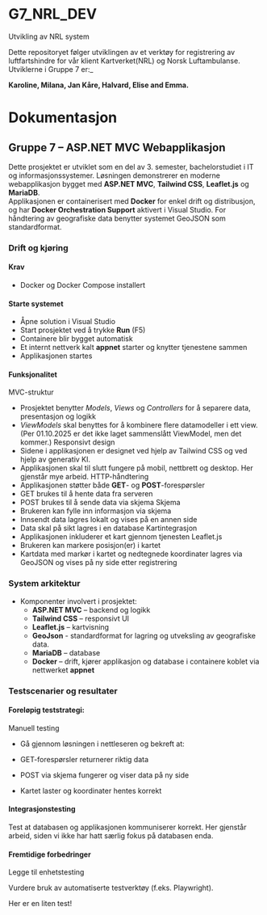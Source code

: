# G7_NRL_DEV
Utvikling av NRL system

Dette repositoryet følger utviklingen av et verktøy for registrering av luftfartshindre for vår klient Kartverket(NRL) og Norsk Luftambulanse. Utviklerne i Gruppe 7 er:_ 

**Karoline, Milana, Jan Kåre, Halvard, Elise and Emma.**


# Dokumentasjon
## Gruppe 7 – ASP.NET MVC Webapplikasjon

Dette prosjektet er utviklet som en del av 3. semester, bachelorstudiet i IT og informasjonssystemer. Løsningen demonstrerer en moderne webapplikasjon bygget med **ASP.NET MVC**, **Tailwind CSS**, **Leaflet.js** og **MariaDB**.  
Applikasjonen er containerisert med **Docker** for enkel drift og distribusjon, og har **Docker Orchestration Support** aktivert i Visual Studio. For håndtering av geografiske data benytter systemet GeoJSON som standardformat.

### Drift og kjøring

#### Krav
-   Docker og Docker Compose installert

#### Starte systemet
-   Åpne solution i Visual Studio
-   Start prosjektet ved å trykke **Run** (F5)
-   Containere blir bygget automatisk 
-   Et internt nettverk kalt **appnet** starter og knytter tjenestene sammen
-   Applikasjonen startes

#### Funksjonalitet
MVC-struktur
-    Prosjektet benytter *Models*, *Views* og *Controllers* for å separere data, presentasjon og logikk 
-    *ViewModels* skal benyttes for å kombinere flere datamodeller i ett view. (Per 01.10.2025 er det ikke laget sammenslått ViewModel, men det kommer.)
Responsivt design
-   Sidene i applikasjonen er designet ved hjelp av Tailwind CSS og ved hjelp av generativ KI.
-   Applikasjonen skal til slutt fungere på mobil, nettbrett og desktop. Her gjenstår mye arbeid.
HTTP-håndtering
-   Applikasjonen støtter både **GET**- og **POST**-forespørsler
-   GET brukes til å hente data fra serveren
-   POST brukes til å sende data via skjema
Skjema
-   Brukeren kan fylle inn informasjon via skjema
-   Innsendt data lagres lokalt og vises på en annen side
-   Data skal på sikt lagres i en database
Kartintegrasjon
-   Applikasjonen inkluderer et kart gjennom tjenesten Leaflet.js
-   Brukeren kan markere posisjon(er) i kartet
-   Kartdata med markør i kartet og nedtegnede koordinater lagres via GeoJSON og vises på ny side etter registrering

### System arkitektur
-   Komponenter involvert i prosjektet:
    - **ASP.NET MVC** – backend og logikk
    - **Tailwind CSS** – responsivt UI
    - **Leaflet.js** – kartvisning
    - **GeoJson** - standardformat for lagring og utveksling av geografiske data. 
    - **MariaDB** – database
    - **Docker** – drift, kjører applikasjon og database i containere koblet via nettwerket **appnet**

### Testscenarier og resultater
#### Foreløpig teststrategi:

Manuell testing

 - Gå gjennom løsningen i nettleseren og bekreft at:

 - GET-forespørsler returnerer riktig data

 - POST via skjema fungerer og viser data på ny side

 - Kartet laster og koordinater hentes korrekt

#### Integrasjonstesting

Test at databasen og applikasjonen kommuniserer korrekt. Her gjenstår arbeid, siden vi ikke har hatt særlig fokus på databasen enda.

#### Fremtidige forbedringer

Legge til enhetstesting 

Vurdere bruk av automatiserte testverktøy (f.eks. Playwright).

Her er en liten test!
